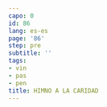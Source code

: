 ```yaml
---
capo: 0
id: 86
lang: es-es
page: '86'
step: pre
subtitle: ''
tags:
- vin
- pas
- pen
title: HIMNO A LA CARIDAD
---
```

